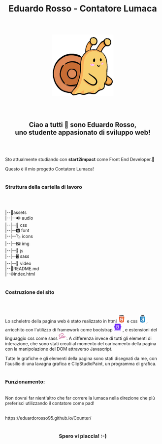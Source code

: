 <h1 align="center">Eduardo Rosso - Contatore Lumaca</h1>
</br> </br>

<p align="center">
  <img src="./assets/img/snail.gif" alt="Logo" width="200">  
</p>

</br> </br>

<h2 align="center">Ciao a tutti 👋 sono Eduardo Rosso,</br>uno studente appasionato di sviluppo web!</h2> </br> </br>


Sto attualmente studiando con **start2impact** come Front End Developer.📖

<p align="left">Questo è il mio progetto Contatore Lumaca!</>
</br> </br>


<h3 align="left">Struttura della cartella di lavoro</h3> </br> </br>

|--📁assets</br>
|--|--🔊 audio</br>
|--|--🎨 css</br>
|--|--🅰️ font</br>
|--|--🏷️ icons</br>
|--|--🖼️ img</br>
|--|--📝 js</br>
|--|--🖥️ sass</br>
|--|--🎥 video</br>
|--📖README.md</br>
|--🌐index.html
</br></br>

<h3 align="left">Costruzione del sito</h3> 
</br></br>

<p align="left">Lo scheletro della pagina web è stato realizzato in html <img src="https://raw.githubusercontent.com/devicons/devicon/master/icons/html5/html5-original-wordmark.svg" alt="html5" width="25" height="25"/> e css <img src="https://raw.githubusercontent.com/devicons/devicon/master/icons/css3/css3-original-wordmark.svg" alt="css3" width="25" height="25"/>, arricchito con l'utilizzo di framework come bootstrap <img src="https://raw.githubusercontent.com/devicons/devicon/master/icons/bootstrap/bootstrap-plain-wordmark.svg" alt="bootstrap" width="25" height="25"/> , e estensioni del linguaggio css come sass <img src="https://raw.githubusercontent.com/devicons/devicon/master/icons/sass/sass-original.svg" alt="sass" width="25" height="25"/>.
A differenza invece di tutti gli elementi di interazione, che sono stati creati al momento del caricamento della pagina con la manipolazione del DOM attraverso Javascript. 

Tutte le grafiche e gli elementi della pagina sono stati disegnati da me, con l'ausilio di una lavagna grafica e ClipStudioPaint, un programma di grafica.
</br></br>

<h3 align="left">Funzionamento:</h3>
</br>
Non dovrai far nient'altro che far correre la lumaca nella direzione che più preferisci utilizzando il contatore come pad!
</p></br>
https://eduardorosso95.github.io/Counter/
</br></br>


<h3 align="center">Spero vi piaccia! :-)</h3> </br></br>






